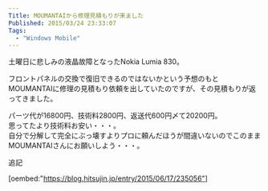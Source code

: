```yaml
---
Title: MOUMANTAIから修理見積もりが来ました
Published: 2015/03/24 23:33:07
Tags:
  - "Windows Mobile"
---
```

土曜日に悲しみの液晶故障となったNokia Lumia 830。  

フロントパネルの交換で復旧できるのではないかという予想のもとMOUMANTAIに修理の見積もり依頼を出していたのですが、その見積もりが返ってきました。  


パーツ代が16800円、技術料2800円、返送代600円〆て20200円。  
思ってたより技術料お安い・・・。  
自分で分解して完全にぶっ壊すよりプロに頼んだほうが間違いないのでこのままMOUMANTAIさんにお願いしよう・・・。  

追記  

[oembed:"https://blog.hitsujin.jp/entry/2015/06/17/235056"]

